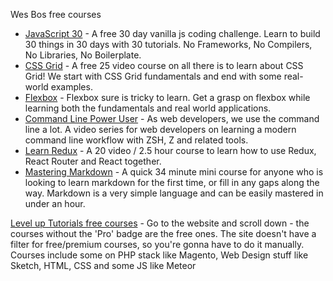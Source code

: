 Wes Bos free courses
- [JavaScript 30](https://javaScript30.com) - A free 30 day vanilla js coding challenge. Learn to build 30 things in 30 days with 30 tutorials. No Frameworks, No Compilers, No Libraries, No Boilerplate.
- [CSS Grid](https://cssgrid.io) - A free 25 video course on all there is to learn about CSS Grid! We start with CSS Grid fundamentals and end with some real-world examples.
- [Flexbox](https://flexbox.io) - Flexbox sure is tricky to learn. Get a grasp on flexbox while learning both the fundamentals and real world applications.
- [Command Line Power User](https://commandlinepoweruser.com) - As web developers, we use the command line a lot. A video series for web developers on learning a modern command line workflow with ZSH, Z and related tools.
- [Learn Redux](https://learnredux.com) - A 20 video / 2.5 hour course to learn how to use Redux, React Router and React together.
- [Mastering Markdown](https://masteringmarkdown.com) - A quick 34 minute mini course for anyone who is looking to learn markdown for the first time, or fill in any gaps along the way. Markdown is a very simple language and can be easily mastered in under an hour.

[Level up Tutorials free courses](https://leveluptutorials.com/tutorials) - Go to the website and scroll down - the courses without the 'Pro' badge are the free ones. The site doesn't have a filter for free/premium courses, so you're gonna have to do it manually. Courses include some on PHP stack like Magento, Web Design stuff like Sketch, HTML, CSS and some JS like Meteor
